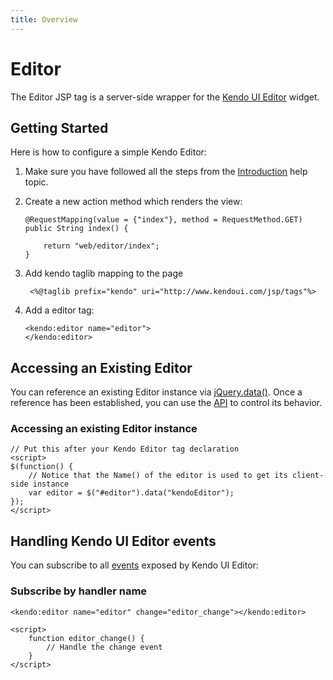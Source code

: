 ```yaml
---
title: Overview
---
```


# Editor

The Editor JSP tag is a server-side wrapper for the [Kendo UI Editor](/api/web/editor) widget.

## Getting Started

Here is how to configure a simple Kendo Editor:

1.  Make sure you have followed all the steps from the [Introduction](/jsp/introduction) help topic.

2.  Create a new action method which renders the view:

        @RequestMapping(value = {"index"}, method = RequestMethod.GET)
        public String index() {

            return "web/editor/index";
        }

3. Add kendo taglib mapping to the page

        <%@taglib prefix="kendo" uri="http://www.kendoui.com/jsp/tags"%>

4.  Add a editor tag:

        <kendo:editor name="editor">
        </kendo:editor>

## Accessing an Existing Editor

You can reference an existing Editor instance via [jQuery.data()](http://api.jquery.com/jQuery.data/).
Once a reference has been established, you can use the [API](/api/web/editor#methods) to control its behavior.

### Accessing an existing Editor instance

    // Put this after your Kendo Editor tag declaration
    <script>
    $(function() {
        // Notice that the Name() of the editor is used to get its client-side instance
        var editor = $("#editor").data("kendoEditor");
    });
    </script>

## Handling Kendo UI Editor events

You can subscribe to all [events](/api/web/editor#events) exposed by Kendo UI Editor:

### Subscribe by handler name

    <kendo:editor name="editor" change="editor_change"></kendo:editor>

    <script>
        function editor_change() {
            // Handle the change event
        }
    </script>
